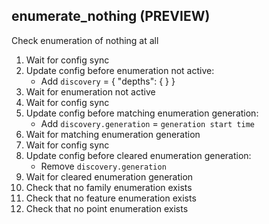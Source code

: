 
## enumerate_nothing (PREVIEW)

Check enumeration of nothing at all

1. Wait for config sync
1. Update config before enumeration not active:
    * Add `discovery` = { "depths": {  } }
1. Wait for enumeration not active
1. Wait for config sync
1. Update config before matching enumeration generation:
    * Add `discovery.generation` = `generation start time`
1. Wait for matching enumeration generation
1. Wait for config sync
1. Update config before cleared enumeration generation:
    * Remove `discovery.generation`
1. Wait for cleared enumeration generation
1. Check that no family enumeration exists
1. Check that no feature enumeration exists
1. Check that no point enumeration exists
